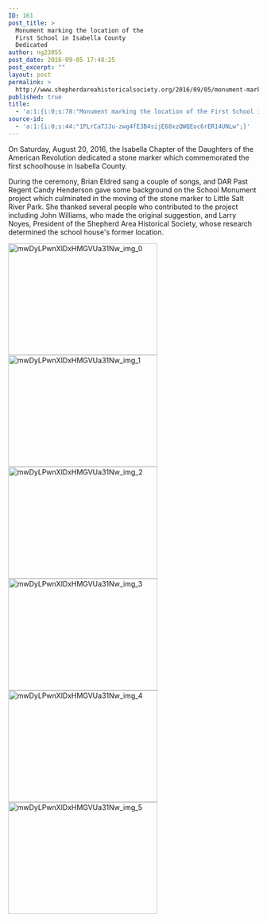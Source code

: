 ```yaml
---
ID: 161
post_title: >
  Monument marking the location of the
  First School in Isabella County
  Dedicated
author: ng23055
post_date: 2016-09-05 17:48:25
post_excerpt: ""
layout: post
permalink: >
  http://www.shepherdareahistoricalsociety.org/2016/09/05/monument-marking-the-location-of-the-first-school-in-isabella-county-dedicated/
published: true
title:
  - 'a:1:{i:0;s:78:"Monument marking the location of the First School in Isabella County Dedicated";}'
source-id:
  - 'a:1:{i:0;s:44:"1PLrCaTJJu-zwg4fE3B4sijE68xzQWQEoc6rER14UNLw";}'
---
```

On Saturday, August 20, 2016, the Isabella Chapter of the Daughters of the American Revolution dedicated a stone marker which commemorated the first schoolhouse in Isabella County.

During the ceremony, Brian Eldred sang a couple of songs, and DAR Past Regent Candy Henderson gave some background on the School Monument project which culminated in the moving of the stone marker to Little Salt River Park. She thanked several people who contributed to the project including John Williams, who made the original suggestion, and Larry Noyes, President of the Shepherd Area Historical Society, whose research determined the school house's former location.

<img class="alignnone size-medium wp-image-588" src="http://www.shepherdareahistoricalsociety.org/wp-content/uploads/2016/08/mwDyLPwnXlDxHMGVUa31Nw_img_0-300x225.jpg" alt="mwDyLPwnXlDxHMGVUa31Nw_img_0" width="300" height="225" /> <img class="alignnone size-medium wp-image-589" src="http://www.shepherdareahistoricalsociety.org/wp-content/uploads/2016/08/mwDyLPwnXlDxHMGVUa31Nw_img_1-300x225.jpg" alt="mwDyLPwnXlDxHMGVUa31Nw_img_1" width="300" height="225" /> <img class="alignnone size-medium wp-image-590" src="http://www.shepherdareahistoricalsociety.org/wp-content/uploads/2016/08/mwDyLPwnXlDxHMGVUa31Nw_img_2-300x225.jpg" alt="mwDyLPwnXlDxHMGVUa31Nw_img_2" width="300" height="225" /> <img class="alignnone size-medium wp-image-591" src="http://www.shepherdareahistoricalsociety.org/wp-content/uploads/2016/08/mwDyLPwnXlDxHMGVUa31Nw_img_3-300x225.jpg" alt="mwDyLPwnXlDxHMGVUa31Nw_img_3" width="300" height="225" /> <img class="alignnone size-medium wp-image-592" src="http://www.shepherdareahistoricalsociety.org/wp-content/uploads/2016/08/mwDyLPwnXlDxHMGVUa31Nw_img_4-300x225.jpg" alt="mwDyLPwnXlDxHMGVUa31Nw_img_4" width="300" height="225" /> <img class="alignnone size-medium wp-image-593" src="http://www.shepherdareahistoricalsociety.org/wp-content/uploads/2016/08/mwDyLPwnXlDxHMGVUa31Nw_img_5-300x225.jpg" alt="mwDyLPwnXlDxHMGVUa31Nw_img_5" width="300" height="225" />